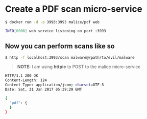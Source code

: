 Create a PDF scan micro-service
===============================

```bash
$ docker run -d -p 3993:3993 malice/pdf web

INFO[0000] web service listening on port :3993
```

Now you can perform scans like so
---------------------------------

```bash
$ http -f localhost:3993/scan malware@/path/to/evil/malware
```

> **NOTE:** I am using **httpie** to POST to the malice micro-service

```bash
HTTP/1.1 200 OK
Content-Length: 124
Content-Type: application/json; charset=UTF-8
Date: Sat, 21 Jan 2017 05:39:29 GMT

{
  "pdf": {
  }
}
```
